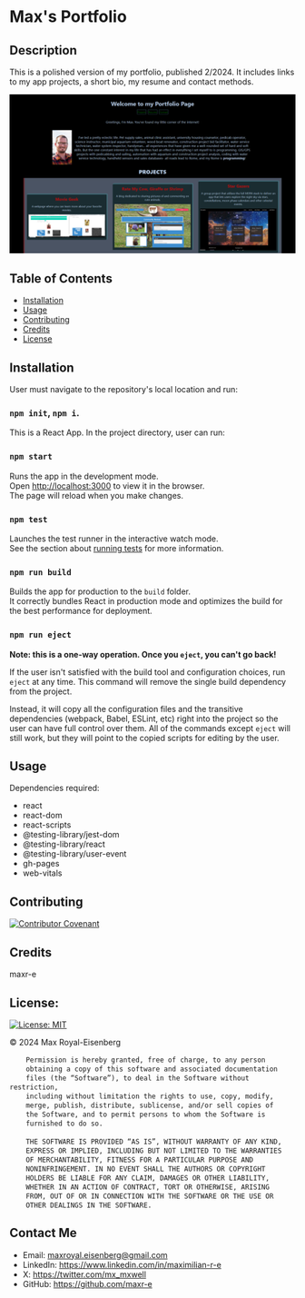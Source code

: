 # Max's Portfolio


## Description
This is a polished version of my portfolio, published 2/2024. It includes links to my app projects, a short bio, my resume and contact methods.<br>

  ![Main screen of page](/src/images/portfolio_main_scrn.png)

## Table of Contents
  * [Installation](#installation)
  * [Usage](#usage)
  * [Contributing](#contributing)
  * [Credits](#credits)
  * [License](#license)
  
## Installation

  User must navigate to the repository's local location and run:

### `npm init`, `npm i`.
  
  This is a React App. In the project directory, user can run:

### `npm start`

Runs the app in the development mode.<br>
Open [http://localhost:3000](http://localhost:3000) to view it in the browser.<br>
The page will reload when you make changes.

### `npm test`

Launches the test runner in the interactive watch mode.<br>
See the section about [running tests](https://facebook.github.io/create-react-app/docs/running-tests) for more information.

### `npm run build`

Builds the app for production to the `build` folder.<br>
It correctly bundles React in production mode and optimizes the build for the best performance for deployment.

### `npm run eject`

**Note: this is a one-way operation. Once you `eject`, you can't go back!**

If the user isn't satisfied with the build tool and configuration choices, run `eject` at any time. This command will remove the single build dependency from the project.

Instead, it will copy all the configuration files and the transitive dependencies (webpack, Babel, ESLint, etc) right into the project so the user can have full control over them. All of the commands except `eject` will still work, but they will point to the copied scripts for editing by the user.
  
## Usage

  Dependencies required:
   * react
   * react-dom
   * react-scripts
   * @testing-library/jest-dom
   * @testing-library/react
   * @testing-library/user-event
   * gh-pages
   * web-vitals
  
## Contributing

[![Contributor Covenant](https://img.shields.io/badge/Contributor%20Covenant-2.1-4baaaa.svg)](https://www.contributor-covenant.org/)

## Credits

maxr-e

## License:

  [![License: MIT](https://img.shields.io/badge/License-MIT-yellow.svg)](https://opensource.org/licenses/MIT)

&copy; 2024 Max Royal-Eisenberg

        Permission is hereby granted, free of charge, to any person 
        obtaining a copy of this software and associated documentation 
        files (the “Software”), to deal in the Software without restriction, 
        including without limitation the rights to use, copy, modify, 
        merge, publish, distribute, sublicense, and/or sell copies of 
        the Software, and to permit persons to whom the Software is 
        furnished to do so.
        
        THE SOFTWARE IS PROVIDED “AS IS”, WITHOUT WARRANTY OF ANY KIND, 
        EXPRESS OR IMPLIED, INCLUDING BUT NOT LIMITED TO THE WARRANTIES 
        OF MERCHANTABILITY, FITNESS FOR A PARTICULAR PURPOSE AND 
        NONINFRINGEMENT. IN NO EVENT SHALL THE AUTHORS OR COPYRIGHT 
        HOLDERS BE LIABLE FOR ANY CLAIM, DAMAGES OR OTHER LIABILITY, 
        WHETHER IN AN ACTION OF CONTRACT, TORT OR OTHERWISE, ARISING 
        FROM, OUT OF OR IN CONNECTION WITH THE SOFTWARE OR THE USE OR 
        OTHER DEALINGS IN THE SOFTWARE.

## Contact Me
  * Email: maxroyal.eisenberg@gmail.com
  * LinkedIn: https://www.linkedin.com/in/maximilian-r-e
  * X: https://twitter.com/mx_mxwell
  * GitHub: https://github.com/maxr-e